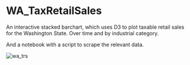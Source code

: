 # WA_TaxRetailSales

An interactive stacked barchart, which uses D3 to plot taxable retail sales for the Washington State. Over time and by industrial category.

And a notebook with a script to scrape the relevant data.

![wa_trs](https://user-images.githubusercontent.com/44818158/50369262-36b29180-0547-11e9-9a97-bafdc0aaab3e.png)

